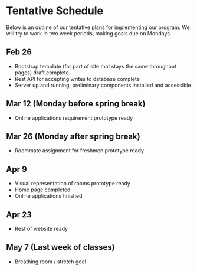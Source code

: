 # Tentative Schedule
Below is an outline of our tentative plans for implementing our program.
We will try to work in two week periods, making goals due on Mondays

## Feb 26
* Bootstrap template (for part of site that stays the same throughout pages) draft complete
* Rest API for accepting writes to database complete
* Server up and running, preliminary components installed and accessible
## Mar 12 (Monday before spring break)
* Online applications requirement prototype ready
## Mar 26 (Monday after spring break)
* Roommate assignment for freshmen prototype ready
## Apr 9
* Visual representation of rooms prototype ready
* Home page completed
* Online applications finished
## Apr 23
* Rest of website ready
## May 7 (Last week of classes)
* Breathing room / stretch goal
